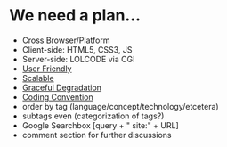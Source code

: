 # We need a plan...
* Cross Browser/Platform
* Client-side: HTML5, CSS3, JS
* Server-side: LOLCODE via CGI
* [User Friendly](http://ars.userfriendly.org/cartoons/?id=20030128)
* [Scalable](http://www.liquidapsive.com/)
* [Graceful Degradation](https://www.youtube.com/watch?v=60O1CJqh8IM)
* [Coding Convention](https://github.com/styleguide)
* order by tag (language/concept/technology/etcetera)
* subtags even (categorization of tags?)
* Google Searchbox [query + " site:" + URL]
* comment section for further discussions
